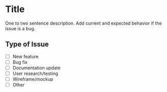 # Title

One to two sentence description. Add current and expected behavior if the issue is a bug.

## Type of Issue

- [ ] New feature
- [ ] Bug fix
- [ ] Documentation update
- [ ] User research/testing
- [ ] Wireframe/mockup
- [ ] Other
